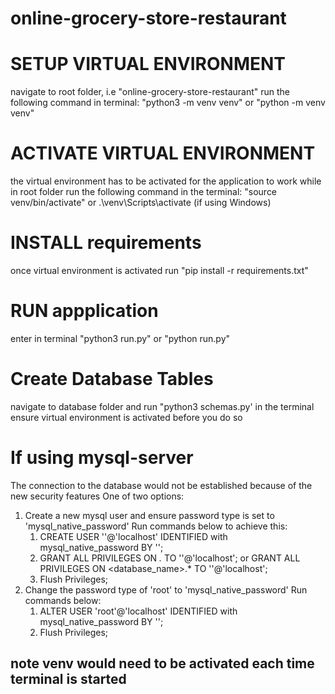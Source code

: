# online-grocery-store-restaurant

# SETUP VIRTUAL ENVIRONMENT
navigate to root folder, i.e "online-grocery-store-restaurant"
run the following command in terminal: "python3 -m venv venv" or "python -m venv venv"

# ACTIVATE VIRTUAL ENVIRONMENT
the virtual environment has to be activated for the application to work
while in root folder run the following command in the terminal: 
"source venv/bin/activate"
       or
.\venv\Scripts\activate (if using Windows)

# INSTALL requirements
once virtual environment is activated
run "pip install -r requirements.txt"


# RUN appplication
enter in terminal "python3 run.py" or "python run.py"

# Create Database Tables
navigate to database folder and run "python3 schemas.py' in the terminal
ensure virtual environment is activated before you do so

# If using mysql-server
The connection to the database would not be established because of the new security features
One of two options:
1. Create a new mysql user and ensure password type is set to 'mysql_native_password'
    Run commands below to achieve this:
    1. CREATE USER '<newuser>'@'localhost' IDENTIFIED with mysql_native_password BY '<password>';
    2. GRANT ALL PRIVILEGES ON *.* TO '<newuser>'@'localhost';
                              or
       GRANT ALL PRIVILEGES ON <database_name>.* TO '<newuser>'@'localhost';
    3. Flush Privileges;
2. Change the password type of 'root' to 'mysql_native_password'
   Run commands below:
   1. ALTER USER 'root'@'localhost' IDENTIFIED with mysql_native_password BY '<MyNewPass>';
   2. Flush Privileges;

## note venv would need to be activated each time terminal is started